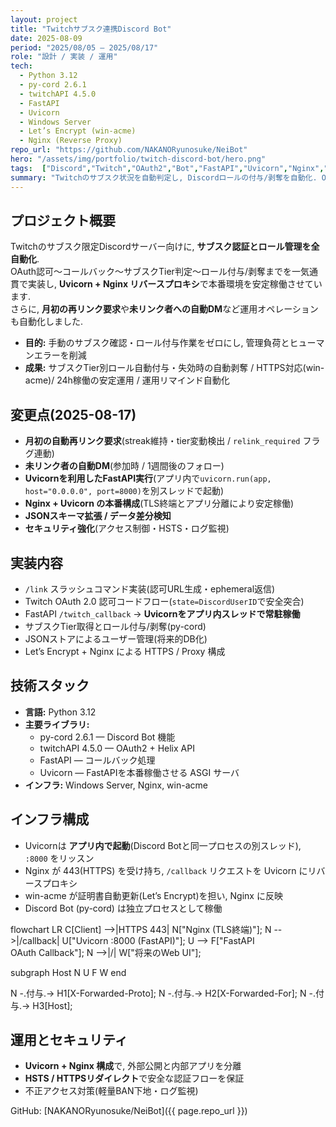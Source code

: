 ```yaml
---
layout: project
title: "Twitchサブスク連携Discord Bot"
date: 2025-08-09
period: "2025/08/05 – 2025/08/17"
role: "設計 / 実装 / 運用"
tech:
  - Python 3.12
  - py-cord 2.6.1
  - twitchAPI 4.5.0
  - FastAPI
  - Uvicorn
  - Windows Server
  - Let’s Encrypt (win-acme)
  - Nginx (Reverse Proxy)
repo_url: "https://github.com/NAKANORyunosuke/NeiBot"
hero: "/assets/img/portfolio/twitch-discord-bot/hero.png"
tags:  ["Discord","Twitch","OAuth2","Bot","FastAPI","Uvicorn","Nginx","ReverseProxy"]
summary: "Twitchのサブスク状況を自動判定し, Discordロールの付与/剥奪を自動化. OAuthリダイレクト〜API連携〜ロール更新, 本番環境のリバースプロキシ構築までをエンドツーエンドで実装. "
---
```


## プロジェクト概要
Twitchのサブスク限定Discordサーバー向けに, **サブスク認証とロール管理を全自動化**.   
OAuth認可〜コールバック〜サブスクTier判定〜ロール付与/剥奪までを一気通貫で実装し, **Uvicorn + Nginx リバースプロキシ**で本番環境を安定稼働させています.   
さらに, **月初の再リンク要求**や**未リンク者への自動DM**など運用オペレーションも自動化しました. 

- **目的:** 手動のサブスク確認・ロール付与作業をゼロにし, 管理負荷とヒューマンエラーを削減  
- **成果:** サブスクTier別ロール自動付与・失効時の自動剥奪 / HTTPS対応(win-acme)/ 24h稼働の安定運用 / 運用リマインド自動化

## 変更点(2025-08-17)
- **月初の自動再リンク要求**(streak維持・tier変動検出 / `relink_required` フラグ連動)
- **未リンク者の自動DM**(参加時 / 1週間後のフォロー)
- **Uvicornを利用したFastAPI実行**(アプリ内で`uvicorn.run(app, host="0.0.0.0", port=8000)`を別スレッドで起動)
- **Nginx + Uvicorn の本番構成**(TLS終端とアプリ分離により安定稼働)
- **JSONスキーマ拡張 / データ差分検知**
- **セキュリティ強化**(アクセス制御・HSTS・ログ監視)

## 実装内容
- `/link` スラッシュコマンド実装(認可URL生成・ephemeral返信)
- Twitch OAuth 2.0 認可コードフロー(`state=DiscordUserID`で安全突合)
- FastAPI `/twitch_callback` → **Uvicornをアプリ内スレッドで常駐稼働**
- サブスクTier取得とロール付与/剥奪(py-cord)
- JSONストアによるユーザー管理(将来的DB化)
- Let’s Encrypt + Nginx による HTTPS / Proxy 構成

## 技術スタック
- **言語:** Python 3.12  
- **主要ライブラリ:**
  - py-cord 2.6.1 — Discord Bot 機能
  - twitchAPI 4.5.0 — OAuth2 + Helix API
  - FastAPI — コールバック処理
  - Uvicorn — FastAPIを本番稼働させる ASGI サーバ
- **インフラ:** Windows Server, Nginx, win-acme

## インフラ構成
- Uvicornは **アプリ内で起動**(Discord Botと同一プロセスの別スレッド), `:8000` をリッスン
- Nginx が 443(HTTPS) を受け持ち, `/callback` リクエストを Uvicorn にリバースプロキシ  
- win-acme が証明書自動更新(Let’s Encrypt)を担い, Nginx に反映  
- Discord Bot (py-cord) は独立プロセスとして稼働

<div class="mermaid" markdown="0">
flowchart LR
  C[Client] -->|HTTPS 443| N["Nginx (TLS終端)"];
  N -->|/callback| U["Uvicorn :8000 (FastAPI)"];
  U --> F["FastAPI<br/>OAuth Callback"];
  N -->|/| W["将来のWeb UI"];

  subgraph Host
    N
    U
    F
    W
  end

  N -.付与.-> H1[X-Forwarded-Proto];
  N -.付与.-> H2[X-Forwarded-For];
  N -.付与.-> H3[Host];
</div>

## 運用とセキュリティ
- **Uvicorn + Nginx 構成**で, 外部公開と内部アプリを分離
- **HSTS / HTTPSリダイレクト**で安全な認証フローを保証
- 不正アクセス対策(軽量BAN下地・ログ監視)

GitHub: [NAKANORyunosuke/NeiBot]({{ page.repo_url }})
